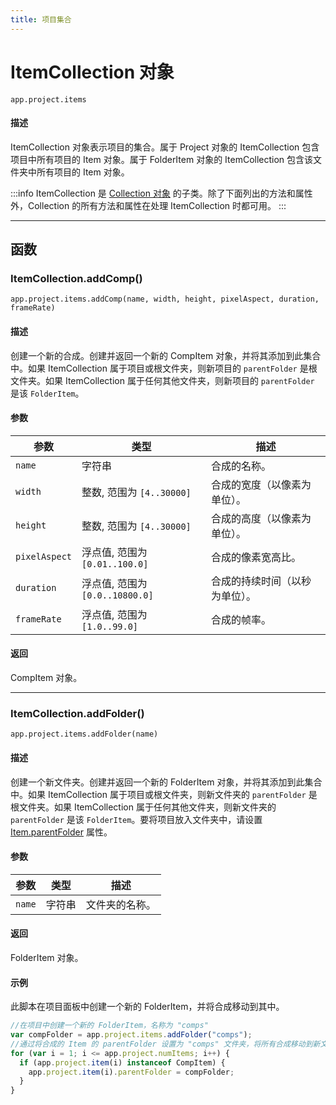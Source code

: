 ```yaml
---
title: 项目集合
---
```

# ItemCollection 对象

`app.project.items`

#### 描述

ItemCollection 对象表示项目的集合。属于 Project 对象的 ItemCollection 包含项目中所有项目的 Item 对象。属于 FolderItem 对象的 ItemCollection 包含该文件夹中所有项目的 Item 对象。

:::info
ItemCollection 是 [Collection 对象](../../other/collection) 的子类。除了下面列出的方法和属性外，Collection 的所有方法和属性在处理 ItemCollection 时都可用。
:::

---

## 函数

### ItemCollection.addComp()

`app.project.items.addComp(name, width, height, pixelAspect, duration, frameRate)`

#### 描述

创建一个新的合成。创建并返回一个新的 CompItem 对象，并将其添加到此集合中。如果 ItemCollection 属于项目或根文件夹，则新项目的 `parentFolder` 是根文件夹。如果 ItemCollection 属于任何其他文件夹，则新项目的 `parentFolder` 是该 `FolderItem`。

#### 参数

| 参数    | 类型     | 描述           |
| --------------- | --------------------------------- | ------------------------------ |
| `name`        | 字符串   | 合成的名称。           |
| `width`       | 整数, 范围为 `[4..30000]`       | 合成的宽度（以像素为单位）。   |
| `height`      | 整数, 范围为 `[4..30000]`       | 合成的高度（以像素为单位）。   |
| `pixelAspect` | 浮点值, 范围为 `[0.01..100.0]`  | 合成的像素宽高比。     |
| `duration`    | 浮点值, 范围为 `[0.0..10800.0]` | 合成的持续时间（以秒为单位）。 |
| `frameRate`   | 浮点值, 范围为 `[1.0..99.0]`    | 合成的帧率。           |

#### 返回

CompItem 对象。

---

### ItemCollection.addFolder()

`app.project.items.addFolder(name)`

#### 描述

创建一个新文件夹。创建并返回一个新的 FolderItem 对象，并将其添加到此集合中。如果 ItemCollection 属于项目或根文件夹，则新文件夹的 `parentFolder` 是根文件夹。如果 ItemCollection 属于任何其他文件夹，则新文件夹的 `parentFolder` 是该 `FolderItem`。要将项目放入文件夹中，请设置 [Item.parentFolder](../item#itemparentfolder) 属性。

#### 参数

| 参数     | 类型   | 描述   |
| -------- | ------ | -------------- |
| `name` | 字符串 | 文件夹的名称。 |

#### 返回

FolderItem 对象。

#### 示例

此脚本在项目面板中创建一个新的 FolderItem，并将合成移动到其中。

```javascript
//在项目中创建一个新的 FolderItem，名称为 "comps"
var compFolder = app.project.items.addFolder("comps");
//通过将合成的 Item 的 parentFolder 设置为 "comps" 文件夹，将所有合成移动到新文件夹中
for (var i = 1; i <= app.project.numItems; i++) {
  if (app.project.item(i) instanceof CompItem) {
    app.project.item(i).parentFolder = compFolder;
  }
}
```
